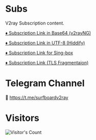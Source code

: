 # Subs
V2ray Subscription content.

[♦️ Subscription Link in Base64 (v2rayNG)](https://raw.githubusercontent.com/Surfboardv2ray/Subs/main/Raw)

[♦️ Subscription Link in UTF-8 (Hiddify)](https://raw.githubusercontent.com/Surfboardv2ray/Subs/main/Realm)

[♦️ Subscription Link for Sing-box](https://raw.githubusercontent.com/Surfboardv2ray/Subs/main/Sing-box)

[♦️ Subscription Link (TLS Fragmentaion)](https://raw.githubusercontent.com/Surfboardv2ray/Subs/main/Frag)

# Telegram Channel
🔗 https://t.me/surfboardv2ray



# Visitors


![Visitor's Count](https://profile-counter.glitch.me/Surfboardv2ray_Subs/count.svg)

